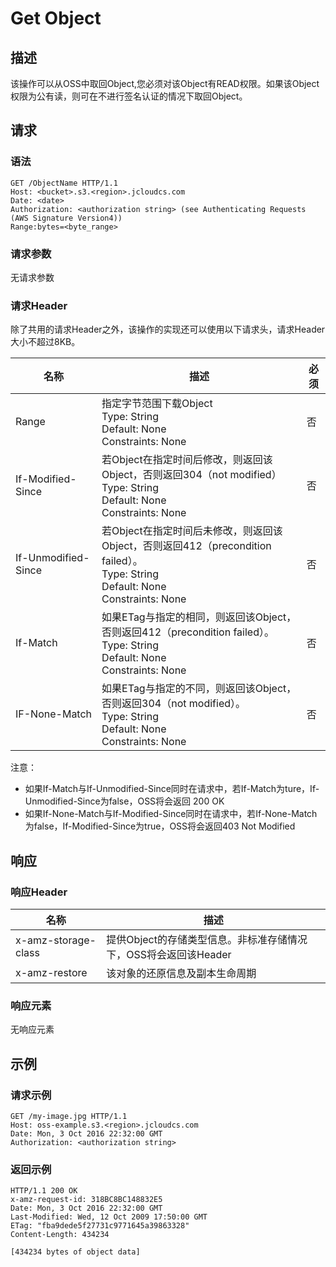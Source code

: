 # Get Object

## 描述
该操作可以从OSS中取回Object,您必须对该Object有READ权限。如果该Object权限为公有读，则可在不进行签名认证的情况下取回Object。

## 请求
### 语法
```
GET /ObjectName HTTP/1.1
Host: <bucket>.s3.<region>.jcloudcs.com 
Date: <date>
Authorization: <authorization string> (see Authenticating Requests (AWS Signature Version4))
Range:bytes=<byte_range>
```
### 请求参数
无请求参数

### 请求Header
除了共用的请求Header之外，该操作的实现还可以使用以下请求头，请求Header大小不超过8KB。

名称|描述|必须
---|---|---
Range|指定字节范围下载Object<br>Type: String<br>Default: None<br>Constraints: None|否
If-Modified-Since|若Object在指定时间后修改，则返回该Object，否则返回304（not modified）<br>Type: String<br>Default: None<br>Constraints: None|否
If-Unmodified-Since|若Object在指定时间后未修改，则返回该Object，否则返回412（precondition failed）。<br>Type: String<br>Default: None<br>Constraints: None|否
If-Match|如果ETag与指定的相同，则返回该Object，否则返回412（precondition failed）。<br>Type: String<br>Default: None<br>Constraints: None|否
IF-None-Match|如果ETag与指定的不同，则返回该Object，否则返回304（not modified）。<br>Type: String<br>Default: None<br>Constraints: None|否

注意：
+ 如果If-Match与If-Unmodified-Since同时在请求中，若If-Match为ture，If-Unmodified-Since为false，OSS将会返回 200 OK
+ 如果If-None-Match与If-Modified-Since同时在请求中，若If-None-Match为false，If-Modified-Since为true，OSS将会返回403 Not Modified

## 响应

### 响应Header

名称|描述
---|---
x-amz-storage-class|提供Object的存储类型信息。非标准存储情况下，OSS将会返回该Header
x-amz-restore|该对象的还原信息及副本生命周期

### 响应元素
无响应元素

## 示例
### 请求示例
```
GET /my-image.jpg HTTP/1.1
Host: oss-example.s3.<region>.jcloudcs.com 
Date: Mon, 3 Oct 2016 22:32:00 GMT
Authorization: <authorization string>
```
### 返回示例
```
HTTP/1.1 200 OK
x-amz-request-id: 318BC8BC148832E5
Date: Mon, 3 Oct 2016 22:32:00 GMT
Last-Modified: Wed, 12 Oct 2009 17:50:00 GMT
ETag: "fba9dede5f27731c9771645a39863328"
Content-Length: 434234

[434234 bytes of object data]
```

